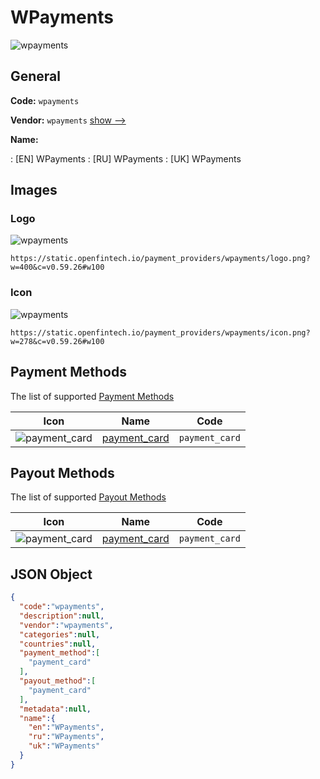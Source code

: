 
# WPayments 
![wpayments](https://static.openfintech.io/payment_providers/wpayments/logo.png?w=400&c=v0.59.26#w100)  

## General 
 
**Code:** `wpayments` 
 
**Vendor:** `wpayments` [show -->](/vendors/wpayments/) 
 
**Name:** 
 
:	[EN] WPayments 
:	[RU] WPayments 
:	[UK] WPayments 
 

## Images 

### Logo 
 
![wpayments](https://static.openfintech.io/payment_providers/wpayments/logo.png?w=400&c=v0.59.26#w100)  

```
https://static.openfintech.io/payment_providers/wpayments/logo.png?w=400&c=v0.59.26#w100
```  

### Icon 
 
![wpayments](https://static.openfintech.io/payment_providers/wpayments/icon.png?w=278&c=v0.59.26#w100)  

```
https://static.openfintech.io/payment_providers/wpayments/icon.png?w=278&c=v0.59.26#w100
```  

## Payment Methods 
 
The list of supported [Payment Methods](/payment-methods/) 

|Icon|Name|Code| 
|:---:|:---:|:---:| 
|![payment_card](https://static.openfintech.io/payment_methods/payment_card/icon.svg?w=278&c=v0.59.26#w100) |[payment_card](/payment-methods/payment_card/)|`payment_card`| 
 

## Payout Methods 
 
The list of supported [Payout Methods](/payout-methods/) 

|Icon|Name|Code| 
|:---:|:---:|:---:| 
|![payment_card](https://static.openfintech.io/payout_methods/payment_card/icon.svg?w=278&c=v0.59.26#w40) |[payment_card](payout-methodspayment_card/)|`payment_card`| 
 

## JSON Object 

```json
{
  "code":"wpayments",
  "description":null,
  "vendor":"wpayments",
  "categories":null,
  "countries":null,
  "payment_method":[
    "payment_card"
  ],
  "payout_method":[
    "payment_card"
  ],
  "metadata":null,
  "name":{
    "en":"WPayments",
    "ru":"WPayments",
    "uk":"WPayments"
  }
}
```  
